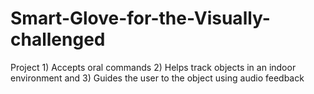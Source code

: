 # Smart-Glove-for-the-Visually-challenged
Project 1) Accepts oral commands 2) Helps track objects in an indoor environment and 3) Guides the user to the object using audio feedback
